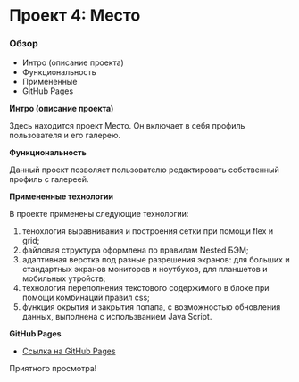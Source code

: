 # Проект 4: Место

### Обзор
* Интро (описание проекта)
* Функциональность
* Примененные
* GitHub Pages

**Интро (описание проекта)**

Здесь находится проект Место. Он включает в себя профиль пользователя и его галерею.

**Функциональность**

Данный проект позволяет пользователю редактировать собственный профиль с галереей.

**Примененные технологии**

В проекте применены следующие технологии:
1. тенохлогия выравнивания и построения сетки при помощи flex и grid;
2. файловая структура оформлена по правилам Nested БЭМ;
3. адаптивная верстка под разные разрешения экранов: для больших и стандартных экранов мониторов и ноутбуков, для планшетов и мобильных утройств;
4. технология переполнения текстового содержимого в блоке при помощи комбинаций правил css;
5. функция окрытия и закрытия попапа, с возможностью обновления данных, выполнена с использванием Java Script.

**GitHub Pages**

* [Ссылка на GitHub Pages](https://tatyanagolendukhina.github.io/mesto/index.html)


Приятного просмотра!
